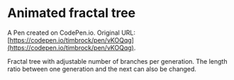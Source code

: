 # Animated fractal tree

A Pen created on CodePen.io. Original URL: [https://codepen.io/timbrock/pen/vKOQqg](https://codepen.io/timbrock/pen/vKOQqg).

Fractal tree with adjustable number of branches per generation. The length ratio between one generation and the next can also be changed.
